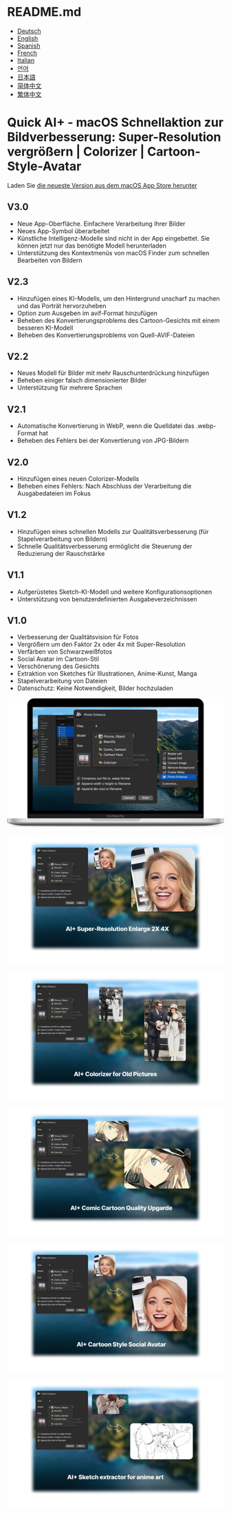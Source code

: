 # README.md
- [Deutsch](README.de.md)
- [English](README.md)
- [Spanish](README.es.md)
- [French](README.fr.md)
- [Italian](README.it.md)
- [언어](README.ko.md)
- [日本語](README.ja.md)
- [简体中文](README.zh_cn.md)
- [繁体中文](README.zh_tw.md)

# Quick AI+ - macOS Schnellaktion zur Bildverbesserung: Super-Resolution vergrößern | Colorizer | Cartoon-Style-Avatar

Laden Sie [die neueste Version aus dem macOS App Store herunter](https://apps.apple.com/us/app/id1664742316)

V3.0
---
- Neue App-Oberfläche. Einfachere Verarbeitung Ihrer Bilder
- Neues App-Symbol überarbeitet
- Künstliche Intelligenz-Modelle sind nicht in der App eingebettet. Sie können jetzt nur das benötigte Modell herunterladen
- Unterstützung des Kontextmenüs von macOS Finder zum schnellen Bearbeiten von Bildern

V2.3
---
- Hinzufügen eines KI-Modells, um den Hintergrund unscharf zu machen und das Porträt hervorzuheben
- Option zum Ausgeben im avif-Format hinzufügen
- Beheben des Konvertierungsproblems des Cartoon-Gesichts mit einem besseren KI-Modell
- Beheben des Konvertierungsproblems von Quell-AVIF-Dateien

V2.2
---
- Neues Modell für Bilder mit mehr Rauschunterdrückung hinzufügen
- Beheben einiger falsch dimensionierter Bilder
- Unterstützung für mehrere Sprachen

V2.1
---
- Automatische Konvertierung in WebP, wenn die Quelldatei das .webp-Format hat
- Beheben des Fehlers bei der Konvertierung von JPG-Bildern

V2.0
---
- Hinzufügen eines neuen Colorizer-Modells
- Beheben eines Fehlers: Nach Abschluss der Verarbeitung die Ausgabedateien im Fokus

V1.2
---
- Hinzufügen eines schnellen Modells zur Qualitätsverbesserung (für Stapelverarbeitung von Bildern)
- Schnelle Qualitätsverbesserung ermöglicht die Steuerung der Reduzierung der Rauschstärke

V1.1
---
- Aufgerüstetes Sketch-KI-Modell und weitere Konfigurationsoptionen
- Unterstützung von benutzerdefinierten Ausgabeverzeichnissen

V1.0
---
- Verbesserung der Qualitätsvision für Fotos
- Vergrößern um den Faktor 2x oder 4x mit Super-Resolution
- Verfärben von Schwarzweißfotos
- Social Avatar im Cartoon-Stil
- Verschönerung des Gesichts
- Extraktion von Sketches für Illustrationen, Anime-Kunst, Manga
- Stapelverarbeitung von Dateien
- Datenschutz: Keine Notwendigkeit, Bilder hochzuladen

![macOS](images/macos.webp)

![Vorschau 1](images/preview1.webp)

![Vorschau 2](images/preview2.webp)

![Vorschau 3](images/preview3.webp)

![Vorschau 4](images/preview4.webp)

![Vorschau 5](images/preview5.webp)